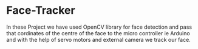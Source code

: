 # Face-Tracker
In these Project we have used OpenCV library for face detection and pass that cordinates of the centre of the face to the micro controller ie Arduino and with the help of servo motors and external camera we track our face.
